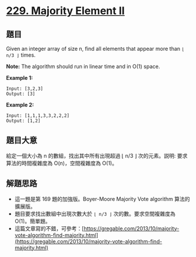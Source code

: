 # [229. Majority Element II](https://leetcode.com/problems/majority-element-ii/)


## 題目

Given an integer array of size n, find all elements that appear more than `⌊ n/3 ⌋` times.

**Note:** The algorithm should run in linear time and in O(1) space.

**Example 1:**

    Input: [3,2,3]
    Output: [3]

**Example 2:**

    Input: [1,1,1,3,3,2,2,2]
    Output: [1,2]


## 題目大意

給定一個大小為 n 的數組，找出其中所有出現超過 ⌊ n/3 ⌋ 次的元素。説明: 要求算法的時間複雜度為 O(n)，空間複雜度為 O(1)。

## 解題思路

- 這一題是第 169 題的加強版。Boyer-Moore Majority Vote algorithm 算法的擴展版。
- 題目要求找出數組中出現次數大於 `⌊ n/3 ⌋` 次的數。要求空間複雜度為 O(1)。簡單題。
- 這篇文章寫的不錯，可參考：[https://gregable.com/2013/10/majority-vote-algorithm-find-majority.html](https://gregable.com/2013/10/majority-vote-algorithm-find-majority.html)